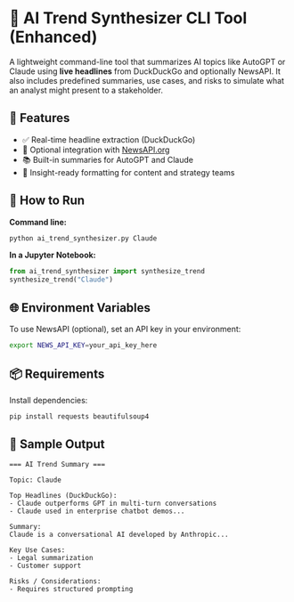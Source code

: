 # 🧠 AI Trend Synthesizer CLI Tool (Enhanced)

A lightweight command-line tool that summarizes AI topics like AutoGPT or Claude using **live headlines** from DuckDuckGo and optionally NewsAPI. It also includes predefined summaries, use cases, and risks to simulate what an analyst might present to a stakeholder.

## 🔧 Features

- ✅ Real-time headline extraction (DuckDuckGo)
- 📰 Optional integration with [NewsAPI.org](https://newsapi.org/)
- 📚 Built-in summaries for AutoGPT and Claude
- 🧠 Insight-ready formatting for content and strategy teams

## 🚀 How to Run

**Command line:**
```bash
python ai_trend_synthesizer.py Claude
```

**In a Jupyter Notebook:**
```python
from ai_trend_synthesizer import synthesize_trend
synthesize_trend("Claude")
```

## 🌐 Environment Variables

To use NewsAPI (optional), set an API key in your environment:
```bash
export NEWS_API_KEY=your_api_key_here
```

## 📦 Requirements

Install dependencies:
```bash
pip install requests beautifulsoup4
```

## 🧪 Sample Output

```
=== AI Trend Summary ===

Topic: Claude

Top Headlines (DuckDuckGo):
- Claude outperforms GPT in multi-turn conversations
- Claude used in enterprise chatbot demos...

Summary:
Claude is a conversational AI developed by Anthropic...

Key Use Cases:
- Legal summarization
- Customer support

Risks / Considerations:
- Requires structured prompting
```
